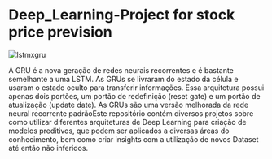 # Deep_Learning-Project for stock price prevision

![lstmxgru](https://user-images.githubusercontent.com/73768941/145694691-d9c07433-0456-40a5-a367-5a4f5c207d1e.png)

A GRU é a nova geração de redes neurais recorrentes e é bastante semelhante a uma LSTM. As GRUs se livraram do estado da célula e usaram o estado oculto para transferir informações. Essa arquitetura possui apenas dois portões, um portão de redefinição (reset gate) e um portão de atualização (update date). As GRUs são uma versão melhorada da rede neural recorrente padrãoEste repositório contém diversos projetos sobre como utilizar diferentes arquiteturas de Deep Learning para criação de modelos preditivos, que podem ser aplicados a diversas áreas do conhecimento, bem como criar insights com a utilização de novos Dataset até então não inferidos.
